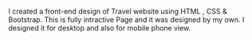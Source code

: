 I created a front-end design of Travel website using HTML , CSS & Bootstrap. This is fully intractive Page and it was designed by my own. I designed it for desktop and also for mobile phone view.
